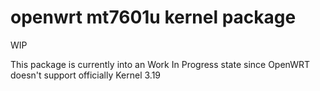 # openwrt mt7601u kernel package

WIP

This package is currently into an Work In Progress state since OpenWRT doesn't support officially Kernel 3.19
